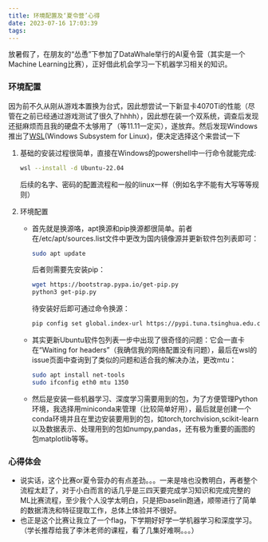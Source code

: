 ```yaml
---
title: 环境配置及‘夏令营’心得
date: 2023-07-16 17:03:39
tags:
---
```

放暑假了，在朋友的“怂恿”下参加了DataWhale举行的AI夏令营（其实是一个Machine Learning比赛），正好借此机会学习一下机器学习相关的知识。

### 环境配置
因为前不久从刚从游戏本置换为台式，因此想尝试一下新显卡4070Ti的性能（尽管在之前已经通过游戏测试了很久了hhhh），因此想在装一个双系统，调查后发现还挺麻烦而且我的硬盘不太够用了（等11.11一定买），遂放弃。然后发现Windows推出了[WSL](https://en.wikipedia.org/wiki/Windows_Subsystem_for_Linux)(Windows Subsystem for Linux)，便决定选择这个来尝试一下

1. 基础的安装过程很简单，直接在Windows的powershell中一行命令就能完成:
    ```bash
    wsl --install -d Ubuntu-22.04
    ```
    后续的名字、密码的配置流程和一般的linux一样（例如名字不能有大写等等规则）

2. 环境配置
   - 首先就是换源咯，apt换源和pip换源都很简单。前者在/etc/apt/sources.list文件中更改为国内镜像源并更新软件包列表即可：  

     ```bash
     sudo apt update
     ```

     后者则需要先安装pip：  
    
     ```bash
     wget https://bootstrap.pypa.io/get-pip.py
     python3 get-pip.py
     ```

     待安装好后即可通过命令换源：  
     ```bash
     pip config set global.index-url https://pypi.tuna.tsinghua.edu.cn/simple
     ```
    - 其实更新Ubuntu软件包列表一步中出现了很奇怪的问题：它会一直卡在“Waiting for headers”（我确信我的网络配置没有问题），最后在wsl的issue页面中查询到了类似的问题和适合我的解决办法，更改mtu：
        ```bash
        sudo apt install net-tools
        sudo ifconfig eth0 mtu 1350
        ```
    - 然后是安装一些机器学习、深度学习需要用到的包，为了方便管理Python环境，我选择用miniconda来管理（比较简单好用），最后就是创建一个conda环境并且在里边安装要用到的包，如torch,torchvision,scikit-learn以及数据表示、处理用到的包如numpy,pandas，还有极为重要的画图的包matplotlib等等。

### 心得体会
- 说实话，这个比赛or夏令营办的有点差劲。。。一来是啥也没教明白，再者整个流程太赶了，对于小白而言的话几乎是三四天要完成学习知识和完成完整的ML比赛流程，至少我个人没学太明白，只是把baselin跑通，顺带进行了简单的数据清洗和特征提取工作，总体上体验并不很好。
- 也正是这个比赛让我立了一个flag，下学期好好学一学机器学习和深度学习。（学长推荐给我了李沐老师的课程，看了几集好难啊。。。）
